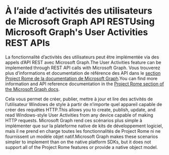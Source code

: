 # <a name="using-microsoft-graphs-user-activities-rest-apis"></a><span data-ttu-id="3925d-101">À l’aide d’activités des utilisateurs de Microsoft Graph API REST</span><span class="sxs-lookup"><span data-stu-id="3925d-101">Using Microsoft Graph's User Activities REST APIs</span></span>

<span data-ttu-id="3925d-102">La fonctionnalité d’activités des utilisateurs peut être implémentée via des appels d’API REST avec Microsoft Graph.</span><span class="sxs-lookup"><span data-stu-id="3925d-102">The User Activities feature can be implemented through REST API calls with Microsoft Graph.</span></span> <span data-ttu-id="3925d-103">Vous trouverez plus d’informations et documentation de référence des API dans le [section Project Rome de la documentation de Microsoft Graph](https://developer.microsoft.com/graph/docs/api-reference/beta/resources/project_rome_overview#activities).</span><span class="sxs-lookup"><span data-stu-id="3925d-103">You can find more information and API reference documentation in the [Project Rome section of the Microsoft Graph docs](https://developer.microsoft.com/graph/docs/api-reference/beta/resources/project_rome_overview#activities).</span></span>

<span data-ttu-id="3925d-104">Cela vous permet de créer, publier, mettre à jour et lire des activités de l’utilisateur Windows de style à partir de n’importe quel appareil capable de créer des requêtes HTTP.</span><span class="sxs-lookup"><span data-stu-id="3925d-104">This allows you to create, publish, update, and read Windows-style User Activities from any device capable of making HTTP requests.</span></span> <span data-ttu-id="3925d-105">Microsoft Graph rend ces scénarios plus simple à implémenter que sur la plateforme native de kits de développement logiciel, mais il ne prend en charge toutes les fonctionnalités de Project Rome ni ne fournissent un modèle objet natif.</span><span class="sxs-lookup"><span data-stu-id="3925d-105">Microsoft Graph makes these scenarios simpler to implement than on the native platform SDKs, but it does not support all of the Project Rome features or provide a native object model.</span></span>